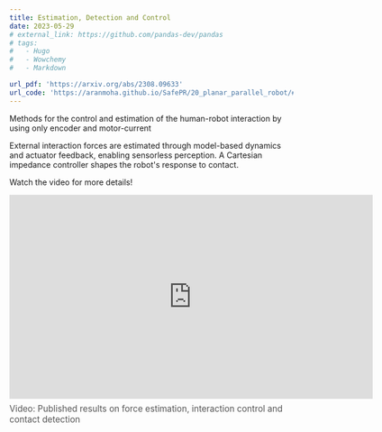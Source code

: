 ```yaml
---
title: Estimation, Detection and Control
date: 2023-05-29
# external_link: https://github.com/pandas-dev/pandas
# tags:
#   - Hugo
#   - Wowchemy
#   - Markdown

url_pdf: 'https://arxiv.org/abs/2308.09633'
url_code: 'https://aranmoha.github.io/SafePR/20_planar_parallel_robot/#structure'
---
```


Methods for the control and estimation of the human-robot interaction by using only encoder and motor-current
<!--more-->
External interaction forces are estimated through model-based dynamics and actuator feedback, enabling sensorless perception. A Cartesian impedance controller shapes the robot's response to contact.

Watch the video for more details!

<iframe width="645" height="362" src="https://youtube.com/embed/HaazrQsKVhY?si=8DpXQBM71zcANZ1v" title="YouTube video player" frameborder="0" allow="accelerometer; autoplay; clipboard-write; encrypted-media; gyroscope; picture-in-picture; web-share" referrerpolicy="strict-origin-when-cross-origin" allowfullscreen></iframe>
<p style="margin-top: 0.5rem; font-size: 0.95rem; color: #555;">
  Video: Published results on force estimation, interaction control and contact detection
</p>

